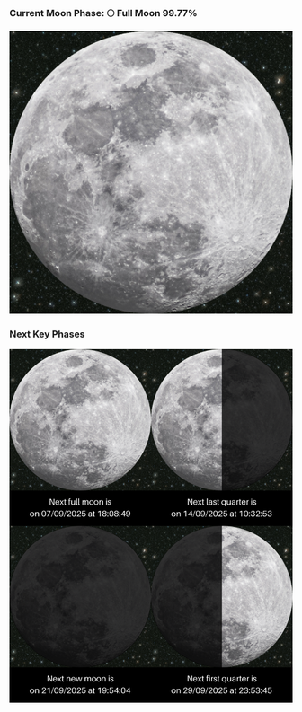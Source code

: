 ### Current Moon Phase: 🌕 Full Moon 99.77%
![Moon Phase](moonphase.png)
### Next Key Phases
![Gallery](gallery.png)
